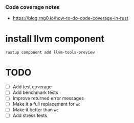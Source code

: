 ### Code coverage notes

- https://blog.rng0.io/how-to-do-code-coverage-in-rust

# install llvm component

`rustup component add llvm-tools-preview`

# TODO

- [ ] Add test coverage
- [ ] Add benchmark tests
- [ ] Improve returned error messages
- [ ] Make it a full replacement for `wc`
- [ ] Make it better than `wc`
- [ ] Add stress tests
